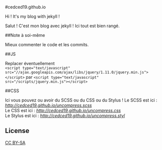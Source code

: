 #cedced19.github.io

Hi ! It's my blog with jekyll !

Salut ! C'est mon blog avec jekyll !
Ici tout est bien rangé.

##Note à soi-même

Mieux commenter le code et les commits.

##JS

Replacer éventuellement    
`<script type="text/javascript" src="//ajax.googleapis.com/ajax/libs/jquery/1.11.0/jquery.min.js"></script>` 
par `<script type="text/javascript" src="/scripts/jquery.min.js"></script>`

##CSS

Ici vous pouvez ou avoir du SCSS ou du CSS ou du Stylus ! 
Le SCSS est ici : *http://cedced19.github.io/uncompress.scss*  
Le CSS est ici : *http://cedced19.github.io/uncompress.css*  
Le Stylus est ici : *http://cedced19.github.io/uncompress.styl*  

## License
[CC BY-SA](http://creativecommons.org/licenses/by-sa/4.0/)
